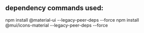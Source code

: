 ## dependency commands used:

npm install @material-ui --legacy-peer-deps --force
npm install @mui/icons-material --legacy-peer-deps --force
